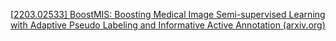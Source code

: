 [[2203.02533\] BoostMIS: Boosting Medical Image Semi-supervised Learning with Adaptive Pseudo Labeling and Informative Active Annotation (arxiv.org)](https://arxiv.org/abs/2203.02533)